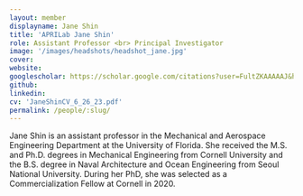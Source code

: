 ```yaml
---
layout: member
displayname: Jane Shin
title: 'APRILab Jane Shin'
role: Assistant Professor <br> Principal Investigator
image: '/images/headshots/headshot_jane.jpg'
cover:
website: 
googlescholar: https://scholar.google.com/citations?user=FultZKAAAAAJ&hl=en&oi=ao
github: 
linkedin: 
cv: 'JaneShinCV_6_26_23.pdf'
permalink: /people/:slug/
---
```

<!-- Put your biography here -->
Jane Shin is an assistant professor in the Mechanical and Aerospace Engineering Department at the University of Florida. She received the M.S. and Ph.D. degrees in Mechanical Engineering from Cornell University and the B.S. degree in Naval Architecture and Ocean Engineering from Seoul National University. During her PhD, she was selected as a Commercialization Fellow at Cornell in 2020.